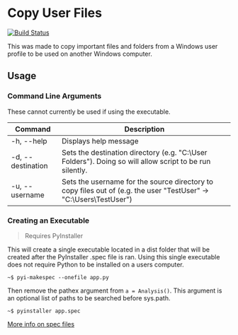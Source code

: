 # Copy User Files

[![Build Status](https://travis-ci.org/bgogurt/CopyUserFiles.svg?branch=master)](https://travis-ci.org/bgogurt/CopyUserFiles)

This was made to copy important files and folders from a Windows user profile to be used on another Windows computer.

## Usage

### Command Line Arguments

These cannot currently be used if using the executable.

|Command            |Description                                                                                                            |
|-------------------|-----------------------------------------------------------------------------------------------------------------------|
|-h, --help         | Displays help message                                                                                                 |
|-d, --destination  | Sets the destination directory (e.g. "C:\\User Folders"). Doing so will allow script to be run silently.              |
|-u, --username     | Sets the username for the source directory to copy files out of (e.g. the user "TestUser" -> "C:\\Users\\TestUser")   |

### Creating an Executable

>Requires PyInstaller

This will create a single executable located in a dist folder that will be created after the PyInstaller .spec file is ran. Using this single executable does not require Python to be installed on a users computer.

```shell
~$ pyi-makespec --onefile app.py
```

Then remove the pathex argument from `a = Analysis()`. This argument is an optional list of paths to be searched before sys.path.

```shell
~$ pyinstaller app.spec
```

[More info on spec files](https://pyinstaller.readthedocs.io/en/stable/spec-files.html)
